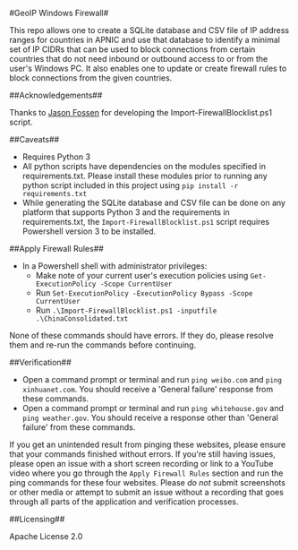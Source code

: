#GeoIP Windows Firewall#

This repo allows one to create a SQLite database and CSV file of IP address ranges for countries in APNIC and use that database to identify a minimal set of IP CIDRs that can be used to block connections from certain countries that do not need inbound or outbound access to or from the user's Windows PC. It also enables one to update or create firewall rules to block connections from the given countries.

##Acknowledgements##

Thanks to [Jason Fossen](https://www.sans.org/profiles/jason-fossen/) for developing the Import-FirewallBlocklist.ps1 script. 

##Caveats##
- Requires Python 3
- All python scripts have dependencies on the modules specified in requirements.txt. Please install these modules prior to running any python script included in this project using `pip install -r requirements.txt`
- While generating the SQLite database and CSV file can be done on any platform that supports Python 3 and the requirements in requirements.txt, the `Import-FirewallBlocklist.ps1` script requires Powershell version 3 to be installed.

##Apply Firewall Rules##
- In a Powershell shell with administrator privileges:
  - Make note of your current user's execution policies using `Get-ExecutionPolicy -Scope CurrentUser`
  - Run `Set-ExecutionPolicy -ExecutionPolicy Bypass -Scope CurrentUser`
  - Run `.\Import-FirewallBlocklist.ps1 -inputfile .\ChinaConsolidated.txt`

None of these commands should have errors. If they do, please resolve them and re-run the commands before continuing.

##Verification##
- Open a command prompt or terminal and run `ping weibo.com` and `ping xinhuanet.com`. You should receive a 'General failure' response from these commands.
- Open a command prompt or terminal and run `ping whitehouse.gov` and `ping weather.gov`. You should receive a response other than 'General failure' from these commands.

If you get an unintended result from pinging these websites, please ensure that your commands finished without errors. If you're still having issues, please open an issue with a short screen recording or link to a YouTube video where you go through the `Apply Firewall Rules` section and run the ping commands for these four websites. Please *do not* submit screenshots or other media or attempt to submit an issue without a recording that goes through all parts of the application and verification processes.

##Licensing##

Apache License 2.0
